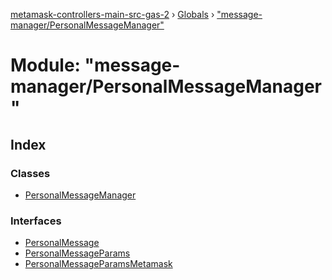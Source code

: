 [metamask-controllers-main-src-gas-2](../README.md) › [Globals](../globals.md) › ["message-manager/PersonalMessageManager"](_message_manager_personalmessagemanager_.md)

# Module: "message-manager/PersonalMessageManager"

## Index

### Classes

* [PersonalMessageManager](../classes/_message_manager_personalmessagemanager_.personalmessagemanager.md)

### Interfaces

* [PersonalMessage](../interfaces/_message_manager_personalmessagemanager_.personalmessage.md)
* [PersonalMessageParams](../interfaces/_message_manager_personalmessagemanager_.personalmessageparams.md)
* [PersonalMessageParamsMetamask](../interfaces/_message_manager_personalmessagemanager_.personalmessageparamsmetamask.md)
